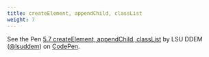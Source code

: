 ```yaml
---
title: createElement, appendChild, classList
weight: 7
---
```



<p data-height="600" data-theme-id="33744" data-slug-hash="757405968ccab34577c577f52686a4e7" data-default-tab="js" data-user="lsuddem" data-embed-version="2" data-pen-title="5.7 createElement, appendChild, classList" data-editable="true" class="codepen">See the Pen <a href="https://codepen.io/lsuddem/pen/VwQdyVR/757405968ccab34577c577f52686a4e7">5.7 createElement, appendChild, classList</a> by LSU DDEM (<a href="https://codepen.io/lsuddem">@lsuddem</a>) on <a href="https://codepen.io">CodePen</a>.</p>
<script async src="https://static.codepen.io/assets/embed/ei.js"></script>